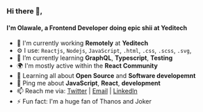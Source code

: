 ### Hi there 👋,

<!--
**walebant/walebant** is a ✨ _special_ ✨ repository because its `README.md` (this file) appears on your GitHub profile.

- 😄 Pronouns: ...

![Profile views counter](https://caneco.dev/github-profile-view-counter.svg)
-->

#### I'm Olawale, a Frontend Developer doing epic shii at Yeditech

- 🏢 I'm currently working **Remotely** at **Yeditech**
- ⚙️ I use: `Reactjs`, `Nodejs`, `JavaScript`, `.html`, `.css`, `.scss`, `.svg`,
- 🌱 I’m currently learning **GraphQL**, **Typescript**, **Testing**
- 🌍 I'm mostly active within the **React Community**
- 🌱 Learning all about **Open Source** and **Software developemnt**
- 💬 Ping me about **JavaScript**, **React**, **development**
- 📫 Reach me via: [Twitter](https://twitter.com/walebant) | [Email](mailto:wale.ashiru04@gmail.com) | [LinkedIn](https://www.linkedin.com/in/walebant/)
- ⚡️ Fun fact: I'm a huge fan of Thanos and Joker
